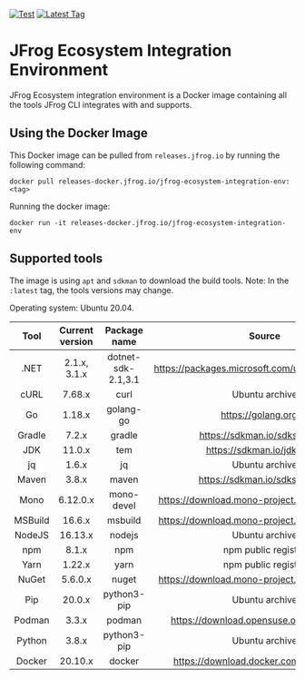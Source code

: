 [![Test](https://github.com/jfrog/jfrog-ecosystem-integration-env/actions/workflows/test.yml/badge.svg)](https://github.com/jfrog/jfrog-ecosystem-integration-env/actions/workflows/test.yml)
[![Latest Tag](https://badgen.net/github/tag/jfrog/jfrog-ecosystem-integration-env)](https://releases.jfrog.io/ui/repos/tree/General/docker%2Fjfrog-ecosystem-integration-env)

# JFrog Ecosystem Integration Environment

JFrog Ecosystem integration environment is a Docker image containing all the tools JFrog CLI integrates with and supports.

## Using the Docker Image

This Docker image can be pulled from `releases.jfrog.io` by running the following command:

```
docker pull releases-docker.jfrog.io/jfrog-ecosystem-integration-env:<tag>
```

Running the docker image:

```
docker run -it releases-docker.jfrog.io/jfrog-ecosystem-integration-env
```

## Supported tools

The image is using `apt` and `sdkman` to download the build tools. Note: In the `:latest` tag, the tools versions may change.

Operating system: Ubuntu 20.04.

|  Tool   | Current version |    Package name    |                      Source                      |
| :-----: | :-------------: | :----------------: | :----------------------------------------------: |
|  .NET   |  2.1.x, 3.1.x   | dotnet-sdk-2.1,3.1 | https://packages.microsoft.com/ubuntu/20.04/prod |
|  cURL   |     7.68.x      |        curl        |                  Ubuntu archive                  |
|   Go    |     1.18.x      |     golang-go      |              https://golang.org/dl               |
| Gradle  |      7.2.x      |       gradle       |          https://sdkman.io/sdks#gradle           |
|   JDK   |     11.0.x      |        tem         |            https://sdkman.io/jdks#tem            |
|   jq    |      1.6.x      |         jq         |                  Ubuntu archive                  |
|  Maven  |      3.8.x      |       maven        |           https://sdkman.io/sdks#maven           |
|  Mono   |    6.12.0.x     |     mono-devel     |  https://download.mono-project.com/repo/ubuntu   |
| MSBuild |     16.6.x      |      msbuild       |  https://download.mono-project.com/repo/ubuntu   |
| NodeJS  |     16.13.x     |       nodejs       |                  Ubuntu archive                  |
|   npm   |      8.1.x      |        npm         |               npm public registry                |
|  Yarn   |     1.22.x      |        yarn        |               npm public registry                |
|  NuGet  |     5.6.0.x     |       nuget        |  https://download.mono-project.com/repo/ubuntu   |
|   Pip   |     20.0.x      |    python3-pip     |                  Ubuntu archive                  |
| Podman  |      3.3.x      |       podman       |    https://download.opensuse.org/repositories    |
| Python  |      3.8.x      |    python3-pip     |                  Ubuntu archive                  |
| Docker  |     20.10.x     |       docker       |     https://download.docker.com/linux/ubuntu     |
